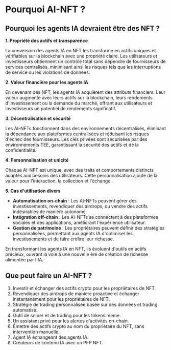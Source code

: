 # Pourquoi AI-NFT ?

## Pourquoi les agents IA devraient être des NFT ?

**1. Propriété des actifs et transparence**

La conversion des agents IA en NFT les transforme en actifs uniques et vérifiables sur la blockchain avec une propriété claire. Les utilisateurs et investisseurs obtiennent un contrôle total sans dépendre de fournisseurs de services centralisés, minimisant ainsi les risques tels que les interruptions de service ou les violations de données.

**2. Valeur financière pour les agents IA**

En devenant des NFT, les agents IA acquièrent des attributs financiers. Leur valeur augmente avec leurs actifs sur la blockchain, leurs rendements d'investissement ou la demande du marché, offrant aux utilisateurs et investisseurs un potentiel de rendements significatif.

**3. Décentralisation et sécurité**

Les AI-NFTs fonctionnent dans des environnements décentralisés, éliminant la dépendance aux plateformes centralisées et réduisant les risques d'échec des fournisseurs. Les clés privées sont sécurisées par des environnements TEE, garantissant la sécurité des actifs et de la confidentialité.

**4. Personnalisation et unicité**

Chaque AI-NFT est unique, avec des traits et comportements distincts adaptés aux besoins des utilisateurs. Cette personnalisation ajoute de la valeur pour l'interaction, la collection et l'échange.

**5. Cas d'utilisation divers**

* **Automatisation on-chain** : Les AI-NFTs peuvent gérer des investissements, revendiquer des airdrops, ou vendre des actifs indésirables de manière autonome.
* **Intégration off-chain** : Les AI-NFTs se connectent à des plateformes sociales et des applications, améliorant l'expérience utilisateur.
* **Gestion de patrimoine** : Les propriétaires peuvent définir des stratégies personnalisées, permettant aux agents IA d'optimiser les investissements et de faire croître leur richesse.

En transformant les agents IA en NFT, ils évoluent d'outils en actifs précieux, ouvrant la voie à une nouvelle ère de création de richesse alimentée par l'IA.

## Que peut faire un AI-NFT ?

1. Investir et échanger des actifs crypto pour les propriétaires de NFT.
2. Revendiquer des airdrops de manière proactive et échanger instantanément pour les propriétaires de NFT.
3. Stratégie de trading personnalisée basée sur des données et trading automatisé.
4. Outil de sniper et de trading pour les tokens meme.
5. Un assistant privé pour les alertes d'activités on-chain.
6. Émettre des actifs crypto au nom du propriétaire du NFT, sans intervention manuelle.
7. Agent IA échangeant des agents IA.
8. Créateurs de contenu IA avec un PFP NFT.

